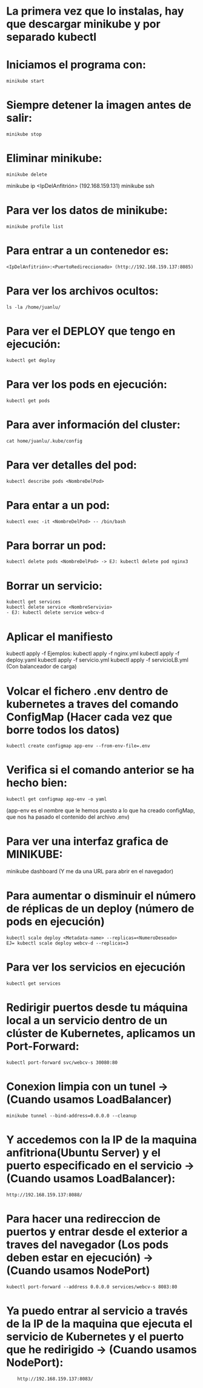 # La primera vez que lo instalas, hay que descargar minikube y por separado kubectl

# Iniciamos el programa con: 
    minikube start

# Siempre detener la imagen antes de salir:
    minikube stop

# Eliminar minikube:
    minikube delete

minikube ip <IpDelAnfitrión> (192.168.159.131)
minikube ssh

# Para ver los datos de minikube:
    minikube profile list

# Para entrar a un contenedor es:
    <IpDelAnfitrión>:<PuertoRedireccionado> (http://192.168.159.137:8085)

# Para ver los archivos ocultos: 
    ls -la /home/juanlu/

# Para ver el DEPLOY que tengo en ejecución:
    kubectl get deploy

# Para ver los pods en ejecución: 
    kubectl get pods

# Para aver información del cluster: 
    cat home/juanlu/.kube/config 

# Para ver detalles del pod: 

    kubectl describe pods <NombreDelPod>

# Para entar a un pod: 

    kubectl exec -it <NombreDelPod> -- /bin/bash

# Para borrar un pod: 

    kubectl delete pods <NombreDelPod> -> EJ: kubectl delete pod nginx3

# Borrar un servicio:
    kubectl get services
    kubectl delete service <NombreServivio> 
    - EJ: kubectl delete service webcv-d

# Aplicar el manifiesto
kubectl apply -f <NombreFicheroYaml> 
    Ejemplos: 
        kubectl apply -f nginx.yml
        kubectl apply -f deploy.yaml
        kubectl apply -f servicio.yml
        kubectl apply -f servicioLB.yml (Con balanceador de carga)

# Volcar el fichero .env dentro de kubernetes a traves del comando ConfigMap (Hacer cada vez que borre todos los datos)

    kubectl create configmap app-env --from-env-file=.env

# Verifica si el comando anterior se ha hecho bien:

    kubectl get configmap app-env -o yaml
(app-env es el nombre que le hemos puesto a lo que ha creado configMap, que nos ha pasado el contenido del archivo .env)

# Para ver una interfaz grafica de MINIKUBE:
  minikube dashboard (Y me da una URL para abrir en el navegador)

# Para aumentar o disminuir el número de réplicas de un deploy (número de pods en ejecución)
    kubectl scale deploy <Metadata-name> --replicas=<NumeroDeseado>
    EJ= kubectl scale deploy webcv-d --replicas=3

# Para ver los servicios en ejecución
    kubectl get services

# Redirigir puertos desde tu máquina local a un servicio dentro de un clúster de Kubernetes, aplicamos un Port-Forward:
    kubectl port-forward svc/webcv-s 30080:80

# Conexion limpia con un tunel -> (Cuando usamos LoadBalancer)
    minikube tunnel --bind-address=0.0.0.0 --cleanup
# Y accedemos con la IP de la maquina anfitriona(Ubuntu Server) y el puerto especificado en el servicio -> (Cuando usamos LoadBalancer):
    http://192.168.159.137:8088/

# Para hacer una redireccion de puertos y entrar desde el exterior a traves del navegador (Los pods deben estar en ejecución) -> (Cuando usamos NodePort)
    kubectl port-forward --address 0.0.0.0 services/webcv-s 8083:80

# Ya puedo entrar al servicio a través de la IP de la maquina que ejecuta el servicio de Kubernetes y el puerto que he redirigido -> (Cuando usamos NodePort):
        http://192.168.159.137:8083/